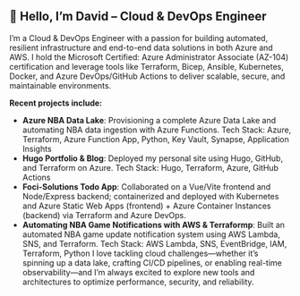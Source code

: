 ## 👋 Hello, I’m David – Cloud & DevOps Engineer

I’m a Cloud & DevOps Engineer with a passion for building automated, resilient infrastructure and end-to-end data solutions in both Azure and AWS. I hold the Microsoft Certified: Azure Administrator Associate (AZ-104) certification and leverage tools like Terraform, Bicep, Ansible, Kubernetes, Docker, and Azure DevOps/GitHub Actions to deliver scalable, secure, and maintainable environments.

**Recent projects include:**

* **Azure NBA Data Lake**: Provisioning a complete Azure Data Lake and automating NBA data ingestion with Azure Functions. Tech Stack: Azure, Terraform, Azure Function App, Python, Key Vault, Synapse, Application Insights
* **Hugo Portfolio & Blog**: Deployed my personal site using Hugo, GitHub, and Terraform on Azure. Tech Stack: Hugo, Terraform, Azure, GitHub Actions
* **Foci-Solutions Todo App**: Collaborated on a Vue/Vite frontend and Node/Express backend; containerized and deployed with Kubernetes and Azure Static Web Apps (frontend) + Azure Container Instances (backend) via Terraform and Azure DevOps.
* **Automating NBA Game Notifications with AWS & Terraformp**: Built an automated NBA game update notification system using AWS Lambda, SNS, and Terraform. Tech Stack: AWS Lambda, SNS, EventBridge, IAM, Terraform, Python
I love tackling cloud challenges—whether it’s spinning up a data lake, crafting CI/CD pipelines, or enabling real-time observability—and I’m always excited to explore new tools and architectures to optimize performance, security, and reliability.
